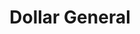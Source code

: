 ---
title: "Dollar General"
url: /elizabethtown/dollar-general-north-dixie-highway/
shop: variety store
---